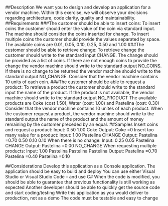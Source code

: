 ##Description
We want you to design and develop an application for a vendor machine. 
Within this exercise, we will observe your decisions regarding architecture, code clarity, quality and maintainability.
##Requirements
###The customer should be able to insert coins:
To insert coins the customer should enter the value of the coin via standard input.
The machine should consider the coins inserted for change.
To insert multiple coins the customer should provide the values separated by space.
The available coins are 0.01, 0.05, 0.10, 0.25, 0.50 and 1.00
###The customer should be able to retrieve change:
To retrieve change the customer should write to the standard input CHANGE.
The change should be provided as a list of coins.
If there are not enough coins to provide the change the vendor machine should write to the standard output NO_COINS.
If there is no change to be returned the vendor machine should write to the standard output NO_CHANGE.
Consider that the vendor machine contains 10 units of each coin.
###The customer should be able to request a product:
To retrieve a product the customer should write to the standard input the name of the product.
If the product is not available, the vendor machine should write to the standard output NO_PRODUCT
The available products are Coke (cost 1.50), Water (cost: 1.00) and Pastelina (cost: 0.30)
Consider that the vendor machine contains 10 unites of each product.
When the customer request a product, the vendor machine should write to the standard output the name of the product and the amount of money remaining by the customer preceded by an equal.
##Samples
Insert coins and request a product:
Input: 0.50 1.00 Coke
Output: Coke =0
Insert too many value for a product:
Input: 1.00 Pastelina CHANGE
Output:  Pastelina =0.70 0.50 0.10 0.10
When there is no change:
Input: 0.25 0.05 Pastelina CHANGE
Output:  Pastelina =0.00 NO_CHANGE
When requesting multiple products:
Input: 1.00 Pastelina Pastelina Pastelina
Output: Pastelina =0.70 Pastelina =0.40 Pastelina =0.10

##Considerations
Develop this application as a Console application.
The application should be easy to build and deploy
You can use either Visual Studio or Visual Studio Code – and use C#
When the code is modified, you should be able to guarantee that previous functionality is still working as expected
Another developer should be able to quickly get the source code and start coding/testing
Write this application as you would deliver to production, not as a demo
The code must be testable and easy to change
